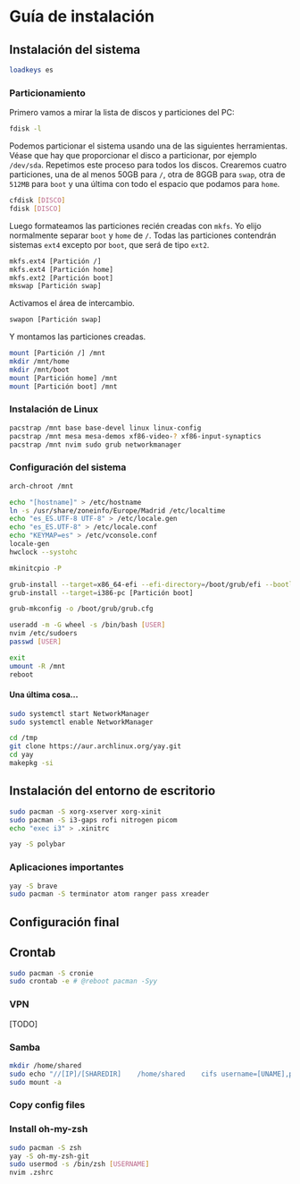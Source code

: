 # Guía de instalación
## Instalación del sistema
```bash
loadkeys es
```
### Particionamiento
Primero vamos a mirar la lista de discos y particiones del PC:
```bash
fdisk -l
```

Podemos particionar el sistema usando una de las siguientes herramientas. Véase que hay que proporcionar el disco a particionar, por ejemplo `/dev/sda`. Repetimos este proceso para todos los discos. Crearemos cuatro particiones, una de al menos 50GB para `/`, otra de 8GGB para `swap`, otra de `512MB` para `boot` y una última con todo el espacio que podamos para `home`. 
```bash
cfdisk [DISCO]
fdisk [DISCO]
```

Luego formateamos las particiones recién creadas con `mkfs`. Yo elijo normalmente separar `boot` y `home` de `/`. Todas las particiones contendrán sistemas `ext4` excepto por `boot`, que será de tipo `ext2`.
```bash
mkfs.ext4 [Partición /]
mkfs.ext4 [Partición home]
mkfs.ext2 [Partición boot]
mkswap [Partición swap]
```

Activamos el área de intercambio.
```bash
swapon [Partición swap]
```

Y montamos las particiones creadas.
```bash
mount [Partición /] /mnt
mkdir /mnt/home
mkdir /mnt/boot
mount [Partición home] /mnt
mount [Partición boot] /mnt
```

### Instalación de Linux
```bash
pacstrap /mnt base base-devel linux linux-config
pacstrap /mnt mesa mesa-demos xf86-video-? xf86-input-synaptics
pacstrap /mnt nvim sudo grub networkmanager
```

### Configuración del sistema    
```bash
arch-chroot /mnt    
```

```bash
echo "[hostname]" > /etc/hostname
ln -s /usr/share/zoneinfo/Europe/Madrid /etc/localtime
echo "es_ES.UTF-8 UTF-8" > /etc/locale.gen
echo "es_ES.UTF-8" > /etc/locale.conf
echo "KEYMAP=es" > /etc/vconsole.conf
locale-gen
hwclock --systohc
```

```bash
mkinitcpio -P
```

```bash
grub-install --target=x86_64-efi --efi-directory=/boot/grub/efi --bootloader-id=GRUB
grub-install --target=i386-pc [Partición boot]
```

```bash
grub-mkconfig -o /boot/grub/grub.cfg
```

```bash
useradd -m -G wheel -s /bin/bash [USER]
nvim /etc/sudoers
passwd [USER]
```

```bash
exit
umount -R /mnt
reboot
```

#### Una última cosa...

```bash
sudo systemctl start NetworkManager
sudo systemctl enable NetworkManager
```

```bash
cd /tmp
git clone https://aur.archlinux.org/yay.git
cd yay
makepkg -si
```

## Instalación del entorno de escritorio

```bash
sudo pacman -S xorg-xserver xorg-xinit
sudo pacman -S i3-gaps rofi nitrogen picom
echo "exec i3" > .xinitrc
```

```bash
yay -S polybar
```

### Aplicaciones importantes
```bash
yay -S brave
sudo pacman -S terminator atom ranger pass xreader
```

## Configuración final

## Crontab
```bash
sudo pacman -S cronie
sudo crontab -e # @reboot pacman -Syy
```

### VPN
[TODO]

### Samba
```bash
mkdir /home/shared
sudo echo "//[IP]/[SHAREDIR]	/home/shared	cifs username=[UNAME],password=[PASS],uid=[LOCALUSER],gid=[LOCALGROUP]	0	2" >> /etc/fstab
sudo mount -a
```

### Copy config files

### Install oh-my-zsh
```bash
sudo pacman -S zsh
yay -S oh-my-zsh-git
sudo usermod -s /bin/zsh [USERNAME]
nvim .zshrc
```
